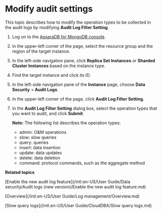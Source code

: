 # Modify audit settings

This topic describes how to modify the operation types to be collected in the audit logs by modifying **Audit Log Filter Setting**.

1.  Log on to the [ApsaraDB for MongoDB console](https://mongodb.console.aliyun.com/).

2.  In the upper-left corner of the page, select the resource group and the region of the target instance.

3.  In the left-side navigation pane, click **Replica Set Instances** or **Sharded Cluster Instances** based on the instance type.

4.  Find the target instance and click its ID.

5.  In the left-side navigation pane of the **Instance** page, choose **Data Security** \> **Audit Logs**.

6.  In the upper-left corner of the page, click **Audit Log Filter Setting**.

7.  In the **Audit Log Filter Setting** dialog box, select the operation types that you want to audit, and click **Submit**.

    **Note:** The following list describes the operation types:

    -   admin: O&M operations
    -   slow: slow queries
    -   query: queries
    -   insert: data insertion
    -   update: data updates
    -   delete: data deletion
    -   command: protocol commands, such as the aggregate method

**Related topics**  


[Enable the new audit log feature](/intl.en-US/User Guide/Data security/Audit logs (new version)/Enable the new audit log feature.md)

[Overview](/intl.en-US/User Guide/Log management/Overview.md)

[Slow query logs](/intl.en-US/User Guide/CloudDBA/Slow query logs.md)

